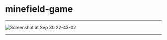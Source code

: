# minefield-game

----

![Screenshot at Sep 30 22-43-02](https://github.com/erencansev/minefield-game/assets/109366452/a6b0db84-d3fe-4bc0-aee3-ff67b1f237bb)

----
